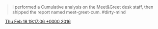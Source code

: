 > I performed a Cumulative analysis on the Meet&amp;Greet desk staff, then shipped the report named meet\-greet\-cum\. \#dirty\-mind

<img src="../../media/tweet.ico" width="12" /> [Thu Feb 18 19:17:06 +0000 2016](https://twitter.com/DromerDenker/status/700398652876005376)